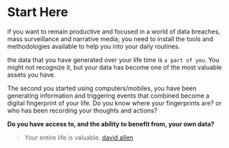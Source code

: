 # Start Here

if you want to remain productive and focused in a world of data breaches, mass surveillance and narrative media;  you need to install the tools and methodologies available to help you into your daily routines.

the data that you have generated over your life time is `a part of you`.  You might not recognize it, but your data has become one of the most valuable assets you have.

The second you started using computers/mobiles, you have been generating information and triggering events that combined become a digital fingerprint of your life.  Do you know where your fingerprints are?  or who has been recording your thoughts and actions?

__Do you have access to, and the ability to benefit from, your own data?__

> Your entire life is valuable.
> [david allen](https://gettingthingsdone.com/)

